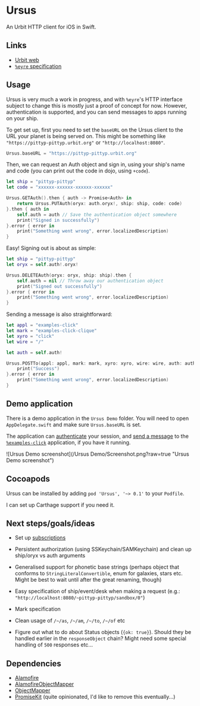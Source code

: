 # Ursus

An Urbit HTTP client for iOS in Swift.

## Links

- [Urbit web](http://urbit.org/docs/using/web/)
- [`%eyre` specification](http://urbit.org/docs/arvo/internals/eyre/specification/)

## Usage

Ursus is very much a work in progress, and with `%eyre`'s HTTP interface subject to change this is mostly just a proof of concept for now. However, authentication is supported, and you can send messages to apps running on your ship.

To get set up, first you need to set the `baseURL` on the Ursus client to the URL your planet is being served on. This might be something like `"https://pittyp-pittyp.urbit.org"` or `"http://localhost:8080"`. 

```swift
Ursus.baseURL = "https://pittyp-pittyp.urbit.org"
```

Then, we can request an Auth object and sign in, using your ship's name and code (you can print out the code in dojo, using `+code`).

```swift
let ship = "pittyp-pittyp"
let code = "xxxxxx-xxxxxx-xxxxxx-xxxxxx"

Ursus.GETAuth().then { auth -> Promise<Auth> in
    return Ursus.PUTAuth(oryx: auth.oryx!, ship: ship, code: code)
}.then { auth in
    self.auth = auth // Save the authentication object somewhere
    print("Signed in successfully")
}.error { error in
    print("Something went wrong", error.localizedDescription)
}
```

Easy! Signing out is about as simple:

```swift
let ship = "pittyp-pittyp"
let oryx = self.auth!.oryx!

Ursus.DELETEAuth(oryx: oryx, ship: ship).then {
    self.auth = nil // Throw away our authentication object
    print("Signed out successfully")
}.error { error in
    print("Something went wrong", error.localizedDescription)
}
```

Sending a message is also straightforward:

```swift
let appl = "examples-click"
let mark = "examples-click-clique"
let xyro = "click"
let wire = "/"

let auth = self.auth!

Ursus.POSTTo(appl: appl, mark: mark, xyro: xyro, wire: wire, auth: auth).then {
    print("Success")
}.error { error in
    print("Something went wrong", error.localizedDescription)
}
```

## Demo application

There is a demo application in the `Ursus Demo` folder. You will need to open `AppDelegate.swift` and make sure `Ursus.baseURL` is set.

The application can [authenticate](http://urbit.org/docs/arvo/internals/eyre/specification/#-1-3-authentication) your session, and [send a message](http://urbit.org/docs/arvo/internals/eyre/specification/#-1-4-messaging) to the [`%examples-click`](https://github.com/urbit/examples/tree/d3ac46d8f68335cb4dcf178e3953a829655d9a82/gall/click) application, if you have it running.

![Ursus Demo screenshot](/Ursus Demo/Screenshot.png?raw=true "Ursus Demo screenshot")

## Cocoapods

Ursus can be installed by adding `pod 'Ursus', '~> 0.1'` to your `Podfile`.

I can set up Carthage support if you need it.

## Next steps/goals/ideas

- Set up [subscriptions](http://urbit.org/docs/arvo/internals/eyre/specification/#-1-5-subscriptions)

- Persistent authorization (using SSKeychain/SAMKeychain) and clean up ship/oryx vs auth arguments

- Generalised support for phonetic base strings (perhaps object that conforms to `StringLiteralConvertible`, enum for galaxies, stars etc. Might be best to wait until after the great renaming, though)

- Easy specification of ship/event/desk when making a request (e.g.: `"http://localhost:8080/~pittyp-pittyp/sandbox/0"`)

- Mark specification

- Clean usage of `/~/as`, `/~/am`, `/~/to`, `/~/of` etc

- Figure out what to do about Status objects (`{ok: true}`). Should they be handled earlier in the `responseObject` chain? Might need some special handling of `500` responses etc...

## Dependencies

- [Alamofire](https://github.com/Alamofire/Alamofire)
- [AlamofireObjectMapper](https://github.com/tristanhimmelman/AlamofireObjectMapper)
- [ObjectMapper](https://github.com/Hearst-DD/ObjectMapper)
- [PromiseKit](https://github.com/mxcl/PromiseKit) (quite opinionated, I'd like to remove this eventually...)
